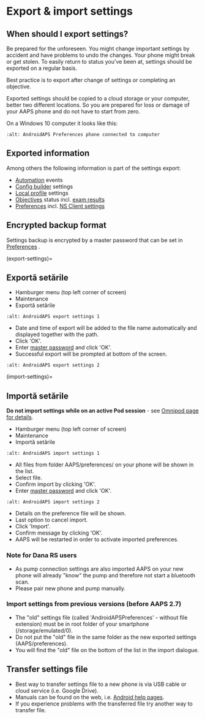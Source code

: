 # Export & import settings

## When should I export settings?

Be prepared for the unforeseen. You might change important settings by accident and have problems to undo the changes. Your phone might break or get stolen. To easily return to status you've been at, settings should be exported on a regular basis.

Best practice is to export after change of settings or completing an objective.

Exported settings should be copied to a cloud storage or your computer, better two different locations. So you are prepared for loss or damage of your AAPS phone and do not have to start from zero.

On a Windows 10 computer it looks like this:

```{image} ../images/AAPS_ExImportSettingsWin.png
:alt: AndroidAPS Preferences phone connected to computer
```

## Exported information

Among others the following information is part of the settings export:

- [Automation](../Usage/Automation.md) events
- [Config builder](../Configuration/Config-Builder.md) settings
- [Local profile](../Configuration/Config-Builder.md#local-profile) settings
- [Objectives](../Usage/Objectives.md) status incl. [exam results](../Usage/Objectives.md#objective-3-prove-your-knowledge)
- [Preferences](../Configuration/Preferences.md) incl. [NS Client settings](../Configuration/Preferences.md#nsclient)

## Encrypted backup format

Settings backup is encrypted by a master password that can be set in [Preferences](../Configuration/Preferences.md#master-password) .

(export-settings)=
## Exportă setările

- Hamburger menu (top left corner of screen)
- Maintenance
- Exportă setările

```{image} ../images/AAPS_ExportSettings1.png
:alt: AndroidAPS export settings 1
```

- Date and time of export will be added to the file name automatically and displayed together with the path.
- Click 'OK'.
- Enter [master password](../Configuration/Preferences.md#master-password) and click 'OK'.
- Successful export will be prompted at bottom of the screen.

```{image} ../images/AAPS_ExportSettings2.png
:alt: AndroidAPS export settings 2
```

(import-settings)=
## Importă setările

**Do not import settings while on an active Pod session** - see [Omnipod page for details](../Configuration/OmnipodEros.md#import-settings-from-previous-aaps).

- Hamburger menu (top left corner of screen)
- Maintenance
- Importă setările

```{image} ../images/AAPS_ImportSettings1.png
:alt: AndroidAPS import settings 1
```

- All files from folder AAPS/preferences/ on your phone will be shown in the list.
- Select file.
- Confirm import by clicking 'OK'.
- Enter [master password](../Configuration/Preferences.md#master-password) and click 'OK'.

```{image} ../images/AAPS_ImportSettings2.png
:alt: AndroidAPS import settings 2
```

- Details on the preference file will be shown.
- Last option to cancel import.
- Click 'Import'.
- Confirm message by clicking 'OK'.
- AAPS will be restarted in order to activate imported preferences.

### Note for Dana RS users

- As pump connection settings are also imported AAPS on your new phone will already "know" the pump and therefore not start a bluetooth scan.
- Please pair new phone and pump manually.

### Import settings from previous versions (before AAPS 2.7)

- The "old" settings file (called 'AndroidAPSPreferences' - without file extension) must be in root folder of your smartphone (/storage/emulated/0).
- Do not put the "old" file in the same folder as the new exported settings (AAPS/preferences).
- You will find the "old" file on the bottom of the list in the import dialogue.

## Transfer settings file

- Best way to transfer settings file to a new phone is via USB cable or cloud service (i.e. Google Drive).
- Manuals can be found on the web, i.e. [Android help pages](https://support.google.com/android/answer/9064445?hl=en).
- If you experience problems with the transferred file try another way to transfer file.
